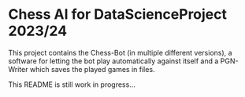 # Chess AI for DataScienceProject 2023/24
This project contains the Chess-Bot (in multiple different versions), a software for letting the bot play automatically against itself and a PGN-Writer which saves the played games in files.

This README is still work in progress...

